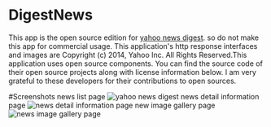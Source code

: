 # DigestNews
This app is the open source edition for [yahoo news digest](https://play.google.com/store/apps/details?id=com.yahoo.mobile.client.android.atom). so do not make this app for commercial usage. This application's  http   response interfaces and images  are Copyright (c) 2014, Yahoo Inc. All Rights Reserved.This application uses open source components. You can find the source code of their open source projects along with license information below.  I am  very grateful to these developers for their contributions to open sources.

#Screenshots
news list page
![yahoo news digest](https://github.com/iwillow/DigestNews/blob/master/screenshots/MI_20160522_191031.png)
news detail information page
![news detail information page](https://github.com/iwillow/DigestNews/blob/master/screenshots/MI_20160522_191124.png)
new image gallery page
![news image gallery page](https://github.com/iwillow/DigestNews/blob/master/screenshots/MI_20160522_191139.png)


